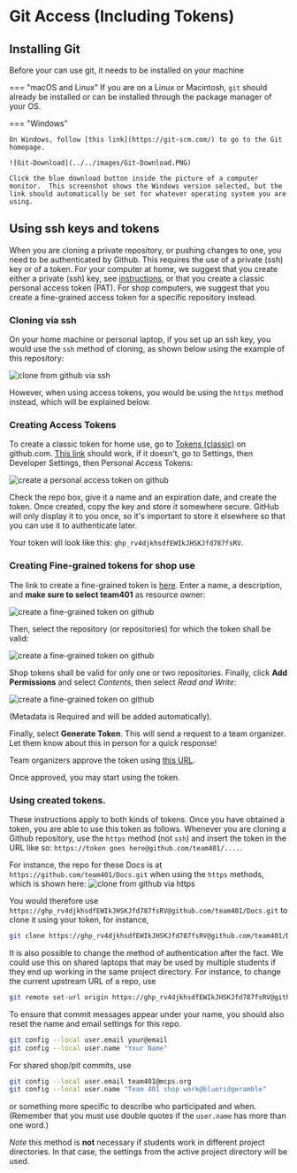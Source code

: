 
# Git Access (Including Tokens)

## Installing Git

Before your can use git, it needs to be installed on your machine

=== "macOS and Linux"
    If you are on a Linux or Macintosh, `git` should already be installed or can
    be installed through the package manager of your OS.

=== "Windows"

    On Windows, follow [this link](https://git-scm.com/) to go to the Git homepage.

    ![Git-Download](../../images/Git-Download.PNG)

    Click the blue download button inside the picture of a computer monitor.  This screenshot shows the Windows version selected, but the link should automatically be set for whatever operating system you are using.

## Using ssh keys and tokens
When you are cloning a private repository, or pushing changes to one, you need
to be authenticated by Github.  This requires the use of a private (ssh) key or of
a token.  For your computer at home, we suggest that you create either
a private (ssh) key, see [instructions](https://docs.github.com/en/authentication/connecting-to-github-with-ssh/adding-a-new-ssh-key-to-your-github-account), or that you create
a classic personal access token (PAT).
For shop computers, we suggest that you create a fine-grained access token
for a specific repository instead.

### Cloning via ssh

On your home machine or personal laptop, if you set up an ssh key, you would use the
`ssh` method of cloning, as shown below using the example of this repository:

![clone from github via ssh](/images/clone-from-github-ssh.png)

However, when using access tokens, you would be using the `https` method instead, which
will be explained below.

### Creating Access Tokens

To create a classic token for home use, go to
[Tokens (classic)](https://github.com/settings/tokens) on github.com.
[This link](https://github.com/settings/tokens) should work, if it doesn't, go to 
Settings, then Developer Settings, then Personal Access Tokens:

![create a personal access token on github](/images/create-pat-on-github.png)

Check the repo box, give it a name and an expiration date, and create the token.
Once created, copy the key and store it somewhere secure. GitHub will
only display it to you once, so it's important to store it elsewhere so
that you can use it to authenticate later.

Your token will look like this: `ghp_rv4djkhsdfEWIkJHSKJfd787fsRV`.

### Creating Fine-grained tokens for shop use

The link to create a fine-grained token is [here](https://github.com/settings/personal-access-tokens).
Enter a name, a description, and **make sure to select team401** as resource owner:

![create a fine-grained token on github](/images/create-fine-grained-token1.png)

Then, select the repository (or repositories) for which the token shall be valid:

![create a fine-grained token on github](/images/create-fine-grained-token2.png)

Shop tokens shall be valid for only one or two repositories.
Finally, click **Add Permissions** and select _Contents_, then select _Read and Write_:

![create a fine-grained token on github](/images/create-fine-grained-token3.png)

(Metadata is Required and will be added automatically).

Finally, select **Generate Token**.  This will send a request to a team organizer.
Let them know about this in person for a quick response!

Team organizers approve the token using [this URL](https://github.com/organizations/team401/settings/personal-access-token-requests).

Once approved, you may start using the token.

### Using created tokens.

These instructions apply to both kinds of tokens.  Once you have obtained a token,
you are able to use this token as follows.
Whenever you are cloning a Github repository, use the `https` method (not `ssh`)
and insert the token in the URL like so: `https://token goes here@github.com/team401/....`.

For instance, the repo for these Docs is at `https://github.com/team401/Docs.git` when using the `https` methods, which is shown here:
![clone from github via https](/images/clone-from-github-https.png)


You would therefore use
`https://ghp_rv4djkhsdfEWIkJHSKJfd787fsRV@github.com/team401/Docs.git` to clone it using your token, for instance,

```bash
git clone https://ghp_rv4djkhsdfEWIkJHSKJfd787fsRV@github.com/team401/Docs.git
```

It is also possible to change the method of authentication after the fact.
We could use this on shared laptops that may be used by multiple students
if they end up working in the same project directory.
For instance, to change the current upstream URL of a repo, use

```bash
git remote set-url origin https://ghp_rv4djkhsdfEWIkJHSKJfd787fsRV@github.com/team401/Docs.git
```

To ensure that commit messages appear under your name, you should also reset
the name and email settings for this repo.

```bash
git config --local user.email your@email
git config --local user.name "Your Name"
```

For shared shop/pit commits, use
```bash
git config --local user.email team401@mcps.org
git config --local user.name "Team 401 shop work@blueridgeramble"
```
or something more specific to describe who participated and when.
(Remember that you must use double quotes if the `user.name` has more than one word.)

*Note* this method is **not** necessary if students work in different project
directories. In that case, the settings from the active project directory will be used.

